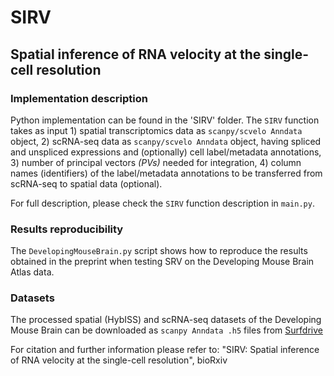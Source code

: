 # SIRV
## Spatial inference of RNA velocity at the single-cell resolution

### Implementation description

Python implementation can be found in the 'SIRV' folder. The ```SIRV``` function takes as input 1) spatial transcriptomics data as ```scanpy/scvelo Anndata``` object, 2) scRNA-seq data as ```scanpy/scvelo Anndata``` object, having spliced and unspliced expressions and (optionally) cell label/metadata annotations, 3) number of principal vectors *(PVs)* needed for integration, 4) column names (identifiers) of the label/metadata annotations to be transferred from scRNA-seq to spatial data (optional).

For full description, please check the ```SIRV``` function description in ```main.py```.

### Results reproducibility

The ```DevelopingMouseBrain.py``` script shows how to reproduce the results obtained in the preprint when testing SRV on the Developing Mouse Brain Atlas data.

### Datasets

The processed spatial (HybISS) and scRNA-seq datasets of the Developing Mouse Brain can be downloaded as ```scanpy Anndata .h5``` files from [Surfdrive](https://surfdrive.surf.nl/files/index.php/s/11LsBOAmRhDEZOJ)

For citation and further information please refer to: "SIRV: Spatial inference of RNA velocity at the single-cell resolution", bioRxiv
